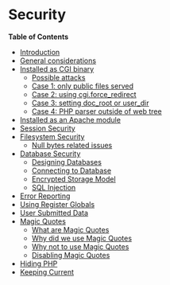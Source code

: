Security
========

**Table of Contents**

-   [Introduction](/security/intro.html)
-   [General considerations](/security/general.html)
-   [Installed as CGI binary](/security/cgi-bin.html)
    -   [Possible attacks](/security/cgi-bin/attacks.html)
    -   [Case 1: only public files
        served](/security/cgi-bin/default.html)
    -   [Case 2: using
        cgi.force\_redirect](/security/cgi-bin/force-redirect.html)
    -   [Case 3: setting doc\_root or
        user\_dir](/security/cgi-bin/doc-root.html)
    -   [Case 4: PHP parser outside of web
        tree](/security/cgi-bin/shell.html)
-   [Installed as an Apache module](/security/apache.html)
-   [Session Security](/security/sessions.html)
-   [Filesystem Security](/security/filesystem.html)
    -   [Null bytes related issues](/security/filesystem/nullbytes.html)
-   [Database Security](/security/database.html)
    -   [Designing Databases](/security/database/design.html)
    -   [Connecting to Database](/security/database/connection.html)
    -   [Encrypted Storage Model](/security/database/storage.html)
    -   [SQL Injection](/security/database/sql-injection.html)
-   [Error Reporting](/security/errors.html)
-   [Using Register Globals](/security/globals.html)
-   [User Submitted Data](/security/variables.html)
-   [Magic Quotes](/security/magicquotes.html)
    -   [What are Magic Quotes](/security/magicquotes/what.html)
    -   [Why did we use Magic Quotes](/security/magicquotes/why.html)
    -   [Why not to use Magic Quotes](/security/magicquotes/whynot.html)
    -   [Disabling Magic Quotes](/security/magicquotes/disabling.html)
-   [Hiding PHP](/security/hiding.html)
-   [Keeping Current](/security/current.html)
